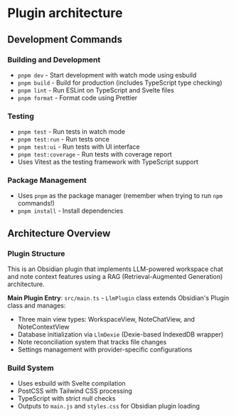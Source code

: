 # Plugin architecture

## Development Commands

### Building and Development
- `pnpm dev` - Start development with watch mode using esbuild
- `pnpm build` - Build for production (includes TypeScript type checking)
- `pnpm lint` - Run ESLint on TypeScript and Svelte files
- `pnpm format` - Format code using Prettier

### Testing
- `pnpm test` - Run tests in watch mode
- `pnpm test:run` - Run tests once
- `pnpm test:ui` - Run tests with UI interface
- `pnpm test:coverage` - Run tests with coverage report
- Uses Vitest as the testing framework with TypeScript support

### Package Management
- Uses `pnpm` as the package manager (remember when trying to run `npm` commands!)
- `pnpm install` - Install dependencies

## Architecture Overview

### Plugin Structure
This is an Obsidian plugin that implements LLM-powered workspace chat and note context features using a RAG (Retrieval-Augmented Generation) architecture.

**Main Plugin Entry**: `src/main.ts` - `LlmPlugin` class extends Obsidian's Plugin class and manages:
- Three main view types: WorkspaceView, NoteChatView, and NoteContextView
- Database initialization via `LlmDexie` (Dexie-based IndexedDB wrapper)
- Note reconciliation system that tracks file changes
- Settings management with provider-specific configurations

### Build System
- Uses esbuild with Svelte compilation
- PostCSS with Tailwind CSS processing
- TypeScript with strict null checks
- Outputs to `main.js` and `styles.css` for Obsidian plugin loading

